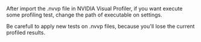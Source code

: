 After import the .nvvp file in NVIDIA Visual Profiler, if you want execute some profiling test, change the path of executable on settings.

Be carefull to apply new tests on .nvvp files, because you'll lose the current profiled results.
